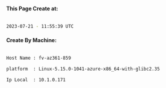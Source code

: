 
   
#### This Page Create at:

```bash

2023-07-21 - 11:55:39 UTC

```

#### Create By Machine:

```bash

Host Name : fv-az361-859

platform  : Linux-5.15.0-1041-azure-x86_64-with-glibc2.35

Ip Local  : 10.1.0.171

```

